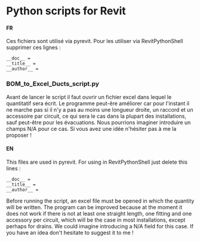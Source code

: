 # Python scripts for Revit

#### FR

Ces fichiers sont utilisé via pyrevit. Pour les utiliser via RevitPythonShell supprimer ces lignes :
```
__doc__ =
__title__ =
__author__ =
```

### BOM_to_Excel_Ducts_script.py

Avant de lancer le script il faut ouvrir un fichier excel dans lequel le quantitatif sera écrit.
Le programme peut-êre améliorer car pour l'instant il ne marche pas si il n'y a pas au moins une longueur droite, un raccord et un accessoire par circuit, ce qui sera le cas dans la plupart des installations, sauf peut-être pour les évacuations.
Nous pourrions imaginer introduire un champs N/A pour ce cas.
Si vous avez une idée n'hésiter pas à me la proposer !

#### EN

This files are used in pyrevit. For using in RevitPythonShell just delete this lines :
```
__doc__ =
__title__ =
__author__ =
```
Before running the script, an excel file must be opened in which the quantity will be written.
The program can be improved because at the moment it does not work if there is not at least one straight length, one fitting and one accessory per circuit, which will be the case in most installations, except perhaps for drains.
We could imagine introducing a N/A field for this case.
If you have an idea don't hesitate to suggest it to me !
